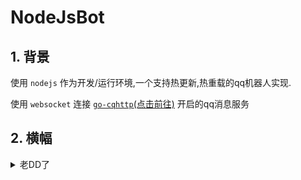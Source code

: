 # NodeJsBot

## 1. 背景

使用 `nodejs` 作为开发/运行环境,一个支持热更新,热重载的qq机器人实现.

使用 `websocket` 连接 [`go-cqhttp`(点击前往)](https://github.com/Mrs4s/go-cqhttp) 开启的qq消息服务

## 2. 横幅

<details><summary>老DD了</summary>

![咩真可爱](logo.png "三字母人快爬啊")

</details>
